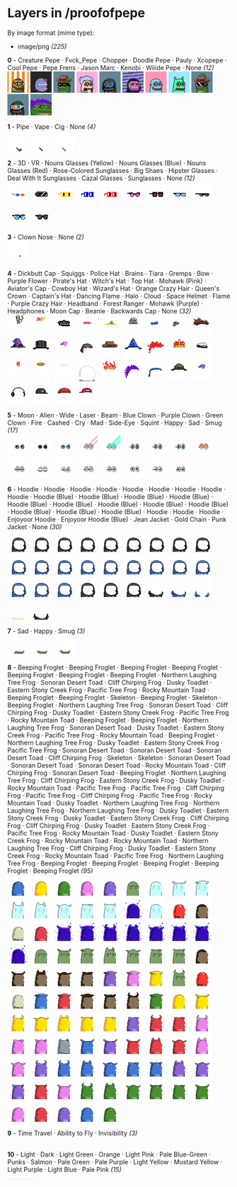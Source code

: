 # Layers in /proofofpepe

By image format (mime type):
- image/png _(225)_


**0** -  Creature Pepe · Fvck_Pepe · Chopper · Doodle Pepe · Pauly · Xcopepe · Cool Pepe · Pepe Frens · Jason Marc · Kenobi · Wiiide Pepe · None  _(12)_ <br>
![](0_0.png "0 - Creature Pepe") 
![](0_1.png "1 - Fvck_Pepe") 
![](0_2.png "2 - Chopper") 
![](0_3.png "3 - Doodle Pepe") 
![](0_4.png "4 - Pauly") 
![](0_5.png "5 - Xcopepe") 
![](0_6.png "6 - Cool Pepe") 
![](0_7.png "7 - Pepe Frens") 
![](0_8.png "8 - Jason Marc") 
![](0_9.png "9 - Kenobi") 
![](0_10.png "10 - Wiiide Pepe") 
![](0_11.png "11 - None") 


**1** -  Pipe · Vape · Cig · None  _(4)_ <br>
![](1_0.png "0 - Pipe") 
![](1_1.png "1 - Vape") 
![](1_2.png "2 - Cig") 
![](1_3.png "3 - None") 


**2** -  3D · VR · Nouns Glasses (Yellow) · Nouns Glasses (Blue) · Nouns Glasses (Red) · Rose-Colored Sunglasses · Big Shaes · Hipster Glasses · Deal With It Sunglasses · Cazal Glasses · Sunglasses · None  _(12)_ <br>
![](2_0.png "0 - 3D") 
![](2_1.png "1 - VR") 
![](2_2.png "2 - Nouns Glasses (Yellow)") 
![](2_3.png "3 - Nouns Glasses (Blue)") 
![](2_4.png "4 - Nouns Glasses (Red)") 
![](2_5.png "5 - Rose-Colored Sunglasses") 
![](2_6.png "6 - Big Shaes") 
![](2_7.png "7 - Hipster Glasses") 
![](2_8.png "8 - Deal With It Sunglasses") 
![](2_9.png "9 - Cazal Glasses") 
![](2_10.png "10 - Sunglasses") 
![](2_11.png "11 - None") 


**3** -  Clown Nose · None  _(2)_ <br>
![](3_0.png "0 - Clown Nose") 
![](3_1.png "1 - None") 


**4** -  Dickbutt Cap · Squiggs · Police Hat · Brains · Tiara · Gremps · Bow · Purple Flower · Pirate's Hat · Witch's Hat · Top Hat · Mohawk (Pink) · Aviator's Cap · Cowboy Hat · Wizard's Hat · Orange Crazy Hair · Queen's Crown · Captain's Hat · Dancing Flame · Halo · Cloud · Space Helmet · Flame · Purple Crazy Hair · Headband · Forest Ranger · Mohawk (Purple) · Headphones · Moon Cap · Beanie · Backwards Cap · None  _(32)_ <br>
![](4_0.png "0 - Dickbutt Cap") 
![](4_1.png "1 - Squiggs") 
![](4_2.png "2 - Police Hat") 
![](4_3.png "3 - Brains") 
![](4_4.png "4 - Tiara") 
![](4_5.png "5 - Gremps") 
![](4_6.png "6 - Bow") 
![](4_7.png "7 - Purple Flower") 
![](4_8.png "8 - Pirate's Hat") 
![](4_9.png "9 - Witch's Hat") 
![](4_10.png "10 - Top Hat") 
![](4_11.png "11 - Mohawk (Pink)") 
![](4_12.png "12 - Aviator's Cap") 
![](4_13.png "13 - Cowboy Hat") 
![](4_14.png "14 - Wizard's Hat") 
![](4_15.png "15 - Orange Crazy Hair") 
![](4_16.png "16 - Queen's Crown") 
![](4_17.png "17 - Captain's Hat") 
![](4_18.png "18 - Dancing Flame") 
![](4_19.png "19 - Halo") 
![](4_20.png "20 - Cloud") 
![](4_21.png "21 - Space Helmet") 
![](4_22.png "22 - Flame") 
![](4_23.png "23 - Purple Crazy Hair") 
![](4_24.png "24 - Headband") 
![](4_25.png "25 - Forest Ranger") 
![](4_26.png "26 - Mohawk (Purple)") 
![](4_27.png "27 - Headphones") 
![](4_28.png "28 - Moon Cap") 
![](4_29.png "29 - Beanie") 
![](4_30.png "30 - Backwards Cap") 
![](4_31.png "31 - None") 


**5** -  Moon · Alien · Wide · Laser · Beam · Blue Clown · Purple Clown · Green Clown · Fire · Cashed · Cry · Mad · Side-Eye · Squint · Happy · Sad · Smug  _(17)_ <br>
![](5_0.png "0 - Moon") 
![](5_1.png "1 - Alien") 
![](5_2.png "2 - Wide") 
![](5_3.png "3 - Laser") 
![](5_4.png "4 - Beam") 
![](5_5.png "5 - Blue Clown") 
![](5_6.png "6 - Purple Clown") 
![](5_7.png "7 - Green Clown") 
![](5_8.png "8 - Fire") 
![](5_9.png "9 - Cashed") 
![](5_10.png "10 - Cry") 
![](5_11.png "11 - Mad") 
![](5_12.png "12 - Side-Eye") 
![](5_13.png "13 - Squint") 
![](5_14.png "14 - Happy") 
![](5_15.png "15 - Sad") 
![](5_16.png "16 - Smug") 


**6** -  Hoodie · Hoodie · Hoodie · Hoodie · Hoodie · Hoodie · Hoodie · Hoodie · Hoodie · Hoodie (Blue) · Hoodie (Blue) · Hoodie (Blue) · Hoodie (Blue) · Hoodie (Blue) · Hoodie (Blue) · Hoodie (Blue) · Hoodie (Blue) · Hoodie (Blue) · Hoodie (Blue) · Hoodie (Blue) · Hoodie (Blue) · Hoodie · Hoodie · Hoodie · Enjoyoor Hoodie · Enjoyoor Hoodie (Blue) · Jean Jacket · Gold Chain · Punk Jacket · None  _(30)_ <br>
![](6_0.png "0 - Hoodie") 
![](6_1.png "1 - Hoodie") 
![](6_2.png "2 - Hoodie") 
![](6_3.png "3 - Hoodie") 
![](6_4.png "4 - Hoodie") 
![](6_5.png "5 - Hoodie") 
![](6_6.png "6 - Hoodie") 
![](6_7.png "7 - Hoodie") 
![](6_8.png "8 - Hoodie") 
![](6_9.png "9 - Hoodie (Blue)") 
![](6_10.png "10 - Hoodie (Blue)") 
![](6_11.png "11 - Hoodie (Blue)") 
![](6_12.png "12 - Hoodie (Blue)") 
![](6_13.png "13 - Hoodie (Blue)") 
![](6_14.png "14 - Hoodie (Blue)") 
![](6_15.png "15 - Hoodie (Blue)") 
![](6_16.png "16 - Hoodie (Blue)") 
![](6_17.png "17 - Hoodie (Blue)") 
![](6_18.png "18 - Hoodie (Blue)") 
![](6_19.png "19 - Hoodie (Blue)") 
![](6_20.png "20 - Hoodie (Blue)") 
![](6_21.png "21 - Hoodie") 
![](6_22.png "22 - Hoodie") 
![](6_23.png "23 - Hoodie") 
![](6_24.png "24 - Enjoyoor Hoodie") 
![](6_25.png "25 - Enjoyoor Hoodie (Blue)") 
![](6_26.png "26 - Jean Jacket") 
![](6_27.png "27 - Gold Chain") 
![](6_28.png "28 - Punk Jacket") 
![](6_29.png "29 - None") 


**7** -  Sad · Happy · Smug  _(3)_ <br>
![](7_0.png "0 - Sad") 
![](7_1.png "1 - Happy") 
![](7_2.png "2 - Smug") 


**8** -  Beeping Froglet · Beeping Froglet · Beeping Froglet · Beeping Froglet · Beeping Froglet · Beeping Froglet · Beeping Froglet · Northern Laughing Tree Frog · Sonoran Desert Toad · Cliff Chirping Frog · Dusky Toadlet · Eastern Stony Creek Frog · Pacific Tree Frog · Rocky Mountain Toad · Beeping Froglet · Beeping Froglet · Skeleton · Beeping Froglet · Skeleton · Beeping Froglet · Northern Laughing Tree Frog · Sonoran Desert Toad · Cliff Chirping Frog · Dusky Toadlet · Eastern Stony Creek Frog · Pacific Tree Frog · Rocky Mountain Toad · Beeping Froglet · Beeping Froglet · Northern Laughing Tree Frog · Sonoran Desert Toad · Dusky Toadlet · Eastern Stony Creek Frog · Pacific Tree Frog · Rocky Mountain Toad · Beeping Froglet · Northern Laughing Tree Frog · Dusky Toadlet · Eastern Stony Creek Frog · Pacific Tree Frog · Sonoran Desert Toad · Sonoran Desert Toad · Sonoran Desert Toad · Cliff Chirping Frog · Skeleton · Skeleton · Sonoran Desert Toad · Sonoran Desert Toad · Sonoran Desert Toad · Rocky Mountain Toad · Cliff Chirping Frog · Sonoran Desert Toad · Beeping Froglet · Northern Laughing Tree Frog · Cliff Chirping Frog · Eastern Stony Creek Frog · Dusky Toadlet · Rocky Mountain Toad · Pacific Tree Frog · Pacific Tree Frog · Cliff Chirping Frog · Pacific Tree Frog · Cliff Chirping Frog · Pacific Tree Frog · Rocky Mountain Toad · Dusky Toadlet · Northern Laughing Tree Frog · Northern Laughing Tree Frog · Northern Laughing Tree Frog · Dusky Toadlet · Eastern Stony Creek Frog · Dusky Toadlet · Eastern Stony Creek Frog · Cliff Chirping Frog · Cliff Chirping Frog · Dusky Toadlet · Eastern Stony Creek Frog · Pacific Tree Frog · Rocky Mountain Toad · Dusky Toadlet · Eastern Stony Creek Frog · Rocky Mountain Toad · Rocky Mountain Toad · Northern Laughing Tree Frog · Cliff Chirping Frog · Dusky Toadlet · Eastern Stony Creek Frog · Rocky Mountain Toad · Pacific Tree Frog · Northern Laughing Tree Frog · Beeping Froglet · Beeping Froglet · Beeping Froglet · Beeping Froglet · Beeping Froglet  _(95)_ <br>
![](8_0.png "0 - Beeping Froglet") 
![](8_1.png "1 - Beeping Froglet") 
![](8_2.png "2 - Beeping Froglet") 
![](8_3.png "3 - Beeping Froglet") 
![](8_4.png "4 - Beeping Froglet") 
![](8_5.png "5 - Beeping Froglet") 
![](8_6.png "6 - Beeping Froglet") 
![](8_7.png "7 - Northern Laughing Tree Frog") 
![](8_8.png "8 - Sonoran Desert Toad") 
![](8_9.png "9 - Cliff Chirping Frog") 
![](8_10.png "10 - Dusky Toadlet") 
![](8_11.png "11 - Eastern Stony Creek Frog") 
![](8_12.png "12 - Pacific Tree Frog") 
![](8_13.png "13 - Rocky Mountain Toad") 
![](8_14.png "14 - Beeping Froglet") 
![](8_15.png "15 - Beeping Froglet") 
![](8_16.png "16 - Skeleton") 
![](8_17.png "17 - Beeping Froglet") 
![](8_18.png "18 - Skeleton") 
![](8_19.png "19 - Beeping Froglet") 
![](8_20.png "20 - Northern Laughing Tree Frog") 
![](8_21.png "21 - Sonoran Desert Toad") 
![](8_22.png "22 - Cliff Chirping Frog") 
![](8_23.png "23 - Dusky Toadlet") 
![](8_24.png "24 - Eastern Stony Creek Frog") 
![](8_25.png "25 - Pacific Tree Frog") 
![](8_26.png "26 - Rocky Mountain Toad") 
![](8_27.png "27 - Beeping Froglet") 
![](8_28.png "28 - Beeping Froglet") 
![](8_29.png "29 - Northern Laughing Tree Frog") 
![](8_30.png "30 - Sonoran Desert Toad") 
![](8_31.png "31 - Dusky Toadlet") 
![](8_32.png "32 - Eastern Stony Creek Frog") 
![](8_33.png "33 - Pacific Tree Frog") 
![](8_34.png "34 - Rocky Mountain Toad") 
![](8_35.png "35 - Beeping Froglet") 
![](8_36.png "36 - Northern Laughing Tree Frog") 
![](8_37.png "37 - Dusky Toadlet") 
![](8_38.png "38 - Eastern Stony Creek Frog") 
![](8_39.png "39 - Pacific Tree Frog") 
![](8_40.png "40 - Sonoran Desert Toad") 
![](8_41.png "41 - Sonoran Desert Toad") 
![](8_42.png "42 - Sonoran Desert Toad") 
![](8_43.png "43 - Cliff Chirping Frog") 
![](8_44.png "44 - Skeleton") 
![](8_45.png "45 - Skeleton") 
![](8_46.png "46 - Sonoran Desert Toad") 
![](8_47.png "47 - Sonoran Desert Toad") 
![](8_48.png "48 - Sonoran Desert Toad") 
![](8_49.png "49 - Rocky Mountain Toad") 
![](8_50.png "50 - Cliff Chirping Frog") 
![](8_51.png "51 - Sonoran Desert Toad") 
![](8_52.png "52 - Beeping Froglet") 
![](8_53.png "53 - Northern Laughing Tree Frog") 
![](8_54.png "54 - Cliff Chirping Frog") 
![](8_55.png "55 - Eastern Stony Creek Frog") 
![](8_56.png "56 - Dusky Toadlet") 
![](8_57.png "57 - Rocky Mountain Toad") 
![](8_58.png "58 - Pacific Tree Frog") 
![](8_59.png "59 - Pacific Tree Frog") 
![](8_60.png "60 - Cliff Chirping Frog") 
![](8_61.png "61 - Pacific Tree Frog") 
![](8_62.png "62 - Cliff Chirping Frog") 
![](8_63.png "63 - Pacific Tree Frog") 
![](8_64.png "64 - Rocky Mountain Toad") 
![](8_65.png "65 - Dusky Toadlet") 
![](8_66.png "66 - Northern Laughing Tree Frog") 
![](8_67.png "67 - Northern Laughing Tree Frog") 
![](8_68.png "68 - Northern Laughing Tree Frog") 
![](8_69.png "69 - Dusky Toadlet") 
![](8_70.png "70 - Eastern Stony Creek Frog") 
![](8_71.png "71 - Dusky Toadlet") 
![](8_72.png "72 - Eastern Stony Creek Frog") 
![](8_73.png "73 - Cliff Chirping Frog") 
![](8_74.png "74 - Cliff Chirping Frog") 
![](8_75.png "75 - Dusky Toadlet") 
![](8_76.png "76 - Eastern Stony Creek Frog") 
![](8_77.png "77 - Pacific Tree Frog") 
![](8_78.png "78 - Rocky Mountain Toad") 
![](8_79.png "79 - Dusky Toadlet") 
![](8_80.png "80 - Eastern Stony Creek Frog") 
![](8_81.png "81 - Rocky Mountain Toad") 
![](8_82.png "82 - Rocky Mountain Toad") 
![](8_83.png "83 - Northern Laughing Tree Frog") 
![](8_84.png "84 - Cliff Chirping Frog") 
![](8_85.png "85 - Dusky Toadlet") 
![](8_86.png "86 - Eastern Stony Creek Frog") 
![](8_87.png "87 - Rocky Mountain Toad") 
![](8_88.png "88 - Pacific Tree Frog") 
![](8_89.png "89 - Northern Laughing Tree Frog") 
![](8_90.png "90 - Beeping Froglet") 
![](8_91.png "91 - Beeping Froglet") 
![](8_92.png "92 - Beeping Froglet") 
![](8_93.png "93 - Beeping Froglet") 
![](8_94.png "94 - Beeping Froglet") 


**9** -  Time Travel · Ability to Fly · Invisibility  _(3)_ <br>
![](9_0.png "0 - Time Travel") 
![](9_1.png "1 - Ability to Fly") 
![](9_2.png "2 - Invisibility") 


**10** -  Light · Dark · Light Green · Orange · Light Pink · Pale Blue-Green · Punks · Salmon · Pale Green · Pale Purple · Light Yellow · Mustard Yellow · Light Purple · Light Blue · Pale Pink  _(15)_ <br>
![](10_0.png "0 - Light") 
![](10_1.png "1 - Dark") 
![](10_2.png "2 - Light Green") 
![](10_3.png "3 - Orange") 
![](10_4.png "4 - Light Pink") 
![](10_5.png "5 - Pale Blue-Green") 
![](10_6.png "6 - Punks") 
![](10_7.png "7 - Salmon") 
![](10_8.png "8 - Pale Green") 
![](10_9.png "9 - Pale Purple") 
![](10_10.png "10 - Light Yellow") 
![](10_11.png "11 - Mustard Yellow") 
![](10_12.png "12 - Light Purple") 
![](10_13.png "13 - Light Blue") 
![](10_14.png "14 - Pale Pink") 


